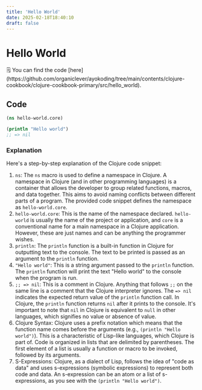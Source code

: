 ```yaml
---
title: 'Hello World'
date: 2025-02-18T18:40:10
draft: false
---
```


# Hello World

<aside>
🗒️ You can find the code [here](https://github.com/organiclever/ayokoding/tree/main/contents/clojure-cookbook/clojure-cookbook-primary/src/hello_world).

</aside>

## Code

```clojure
(ns hello-world.core)

(println "Hello world")
;; => nil
```

### Explanation

Here's a step-by-step explanation of the Clojure code snippet:

1. `ns`: The `ns` macro is used to define a namespace in Clojure. A namespace in Clojure (and in other programming languages) is a container that allows the developer to group related functions, macros, and data together. This aims to avoid naming conflicts between different parts of a program. The provided code snippet defines the namespace as `hello-world.core`.
2. `hello-world.core`: This is the name of the namespace declared. `hello-world` is usually the name of the project or application, and `core` is a conventional name for a main namespace in a Clojure application. However, these are just names and can be anything the programmer wishes.
3. `println`: The `println` function is a built-in function in Clojure for outputting text to the console. The text to be printed is passed as an argument to the `println` function.
4. `"Hello world"`: This is a string argument passed to the `println` function. The `println` function will print the text "Hello world" to the console when the program is run.
5. `;; => nil`: This is a comment in Clojure. Anything that follows `;;` on the same line is a comment that the Clojure interpreter ignores. The `=> nil` indicates the expected return value of the `println` function call. In Clojure, the `println` function returns `nil` after it prints to the console. It's important to note that `nil` in Clojure is equivalent to `null` in other languages, which signifies no value or absence of value.
6. Clojure Syntax: Clojure uses a prefix notation which means that the function name comes before the arguments (e.g., `(println "Hello world")`). This is a characteristic of Lisp-like languages, which Clojure is part of. Code is organized in lists that are delimited by parentheses. The first element of a list is usually a function or macro to be invoked, followed by its arguments.
7. S-Expressions: Clojure, as a dialect of Lisp, follows the idea of "code as data" and uses s-expressions (symbolic expressions) to represent both code and data. An s-expression can be an atom or a list of s-expressions, as you see with the `(println "Hello world")`.
